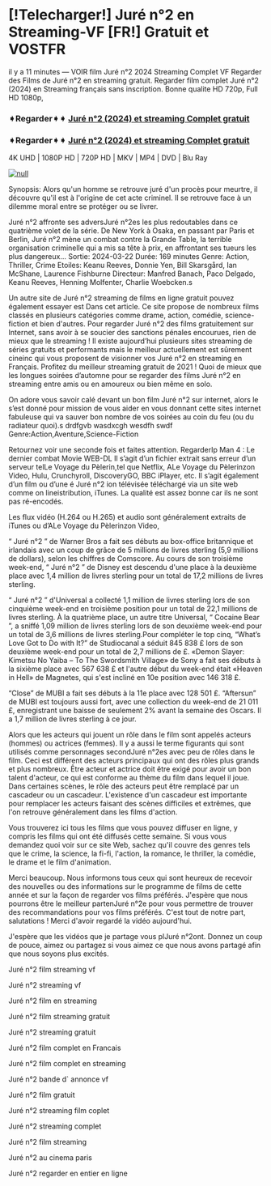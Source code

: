 # [!Telecharger!] Juré n°2 en Streaming-VF [FR!] Gratuit et VOSTFR

il y a 11 minutes — VOIR film Juré n°2 2024 Streaming Complet VF Regarder des Films de Juré n°2 en streaming gratuit. Regarder film complet Juré n°2 (2024) en Streaming français sans inscription. Bonne qualite HD 720p, Full HD 1080p,

### ➧Regarder➧➧ [Juré n°2 (2024) et streaming Complet gratuit](https://t.co/et0NRdy1En)

### ➧Regarder➧➧ [Juré n°2 (2024) et streaming Complet gratuit](https://t.co/et0NRdy1En)

4K UHD | 1080P HD | 720P HD | MKV | MP4 | DVD | Blu Ray

[![null](https://static.wixstatic.com/media/855a25_043b5abeb4ae4d35ac003198e7fe56ed~mv2.gif)](https://t.co/et0NRdy1En)

Synopsis: Alors qu'un homme se retrouve juré d'un procès pour meurtre, il découvre qu'il est à l'origine de cet acte criminel. Il se retrouve face à un dilemme moral entre se protéger ou se livrer.

Juré n°2 affronte ses adversJuré n°2es les plus redoutables dans ce quatrième volet de la série. De New York à Osaka, en passant par Paris et Berlin, Juré n°2 mène un combat contre la Grande Table, la terrible organisation criminelle qui a mis sa tête à prix, en affrontant ses tueurs les plus dangereux... Sortie: 2024-03-22 Durée: 169 minutes Genre: Action, Thriller, Crime Etoiles: Keanu Reeves, Donnie Yen, Bill Skarsgård, Ian McShane, Laurence Fishburne Directeur: Manfred Banach, Paco Delgado, Keanu Reeves, Henning Molfenter, Charlie Woebcken.s

Un autre site de Juré n°2 streaming de films en ligne gratuit pouvez également essayer est Dans cet article. Ce site propose de nombreux films classés en plusieurs catégories comme drame, action, comédie, science-fiction et bien d'autres. Pour regarder Juré n°2 des films gratuitement sur Internet, sans avoir à se soucier des sanctions pénales encourues, rien de mieux que le streaming ! Il existe aujourd’hui plusieurs sites streaming de séries gratuits et performants mais le meilleur actuellement est sûrement cineinc qui vous proposent de visionner vos Juré n°2 en streaming en Français. Profitez du meilleur streaming gratuit de 2021 ! Quoi de mieux que les longues soirées d’automne pour se regarder des films Juré n°2 en streaming entre amis ou en amoureux ou bien même en solo.

On adore vous savoir calé devant un bon film Juré n°2 sur internet, alors le s’est donné pour mission de vous aider en vous donnant cette sites internet fabuleuse qui va sauver bon nombre de vos soirées au coin du feu (ou du radiateur quoi).s drdfgvb wasdxcgh wesdfh swdf Genre:Action,Aventure,Science-Fiction

Retournez voir une seconde fois et faites attention. RegarderIp Man 4 : Le dernier combat Movie WEB-DL Il s’agit d’un fichier extrait sans erreur d’un serveur telLe Voyage du Pèlerin,tel que Netflix, ALe Voyage du Pèlerinzon Video, Hulu, Crunchyroll, DiscoveryGO, BBC iPlayer, etc. Il s’agit également d’un film ou d’une é Juré n°2 ion télévisée téléchargé via un site web comme on lineistribution, iTunes. La qualité est assez bonne car ils ne sont pas ré-encodés.

Les flux vidéo (H.264 ou H.265) et audio sont généralement extraits de iTunes ou d’ALe Voyage du Pèlerinzon Video,

“ Juré n°2 ” de Warner Bros a fait ses débuts au box-office britannique et irlandais avec un coup de grâce de 5 millions de livres sterling (5,9 millions de dollars), selon les chiffres de Comscore.
Au cours de son troisième week-end, “ Juré n°2 ” de Disney est descendu d'une place à la deuxième place avec 1,4 million de livres sterling pour un total de 17,2 millions de livres sterling.

“ Juré n°2 ” d'Universal a collecté 1,1 million de livres sterling lors de son cinquième week-end en troisième position pour un total de 22,1 millions de livres sterling. À la quatrième place, un autre titre Universal, “ Cocaine Bear ”, a sniffé 1,09 million de livres sterling lors de son deuxième week-end pour un total de 3,6 millions de livres sterling.Pour compléter le top cinq, “What’s Love Got to Do with It?” de Studiocanal a séduit 845 838 £ lors de son deuxième week-end pour un total de 2,7 millions de £.
«Demon Slayer: Kimetsu No Yaiba – To The Swordsmith Village» de Sony a fait ses débuts à la sixième place avec 567 638 £ et l'autre début du week-end était «Heaven in Hell» de Magnetes, qui s'est incliné en 10e position avec 146 318 £.

“Close” de MUBI a fait ses débuts à la 11e place avec 128 501 £. “Aftersun” de MUBI est toujours aussi fort, avec une collection du week-end de 21 011 £, enregistrant une baisse de seulement 2% avant la semaine des Oscars. Il a 1,7 million de livres sterling à ce jour.

Alors que les acteurs qui jouent un rôle dans le film sont appelés acteurs (hommes) ou actrices (femmes). Il y a aussi le terme figurants qui sont utilisés comme personnages secondJuré n°2es avec peu de rôles dans le film. Ceci est différent des acteurs principaux qui ont des rôles plus grands et plus nombreux. Être acteur et actrice doit être exigé pour avoir un bon talent d'acteur, ce qui est conforme au thème du film dans lequel il joue. Dans certaines scènes, le rôle des acteurs peut être remplacé par un cascadeur ou un cascadeur. L'existence d'un cascadeur est importante pour remplacer les acteurs faisant des scènes difficiles et extrêmes, que l'on retrouve généralement dans les films d'action.

Vous trouverez ici tous les films que vous pouvez diffuser en ligne, y compris les films qui ont été diffusés cette semaine. Si vous vous demandez quoi voir sur ce site Web, sachez qu'il couvre des genres tels que le crime, la science, la fi-fi, l'action, la romance, le thriller, la comédie, le drame et le film d'animation.

Merci beaucoup. Nous informons tous ceux qui sont heureux de recevoir des nouvelles ou des informations sur le programme de films de cette année et sur la façon de regarder vos films préférés. J'espère que nous pourrons être le meilleur partenJuré n°2e pour vous permettre de trouver des recommandations pour vos films préférés. C'est tout de notre part, salutations !
Merci d'avoir regardé la vidéo aujourd'hui.

J'espère que les vidéos que je partage vous plJuré n°2ont. Donnez un coup de pouce, aimez ou partagez si vous aimez ce que nous avons partagé afin que nous soyons plus excités.

Juré n°2 film streaming vf

Juré n°2 streaming vf

Juré n°2 film en streaming

Juré n°2 film streaming gratuit

Juré n°2 streaming gratuit

Juré n°2 film complet en Francais

Juré n°2 film complet en streaming

Juré n°2 bande d` annonce vf

Juré n°2 film gratuit

Juré n°2 streaming film coplet

Juré n°2 streaming complet

Juré n°2 film streaming

Juré n°2 au cinema paris

Juré n°2 regarder en entier en ligne
